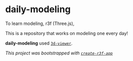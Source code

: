 # daily-modeling

To learn modeling, r3f (Three.js),

This is a repository that works on modeling one every day!

**daily-modeling** used [`3d-viewer`](https://github.com/outsung/3d-viewer).

_This project was bootstrapped with [`create-r3f-app`](https://github.com/utsuboco/create-r3f-app)_
